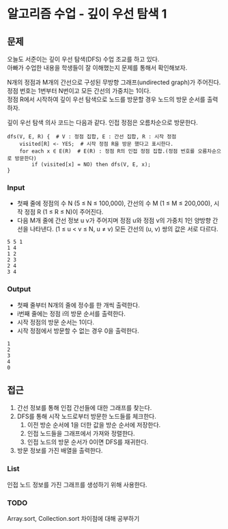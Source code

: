 # 알고리즘 수업 - 깊이 우선 탐색 1

## 문제

오늘도 서준이는 깊이 우선 탐색(DFS) 수업 조교를 하고 있다.<br> 
아빠가 수업한 내용을 학생들이 잘 이해했는지 문제를 통해서 확인해보자.

N개의 정점과 M개의 간선으로 구성된 무방향 그래프(undirected graph)가 주어진다.<br> 
정점 번호는 1번부터 N번이고 모든 간선의 가중치는 1이다. <br>
정점 R에서 시작하여 깊이 우선 탐색으로 노드를 방문할 경우 노드의 방문 순서를 출력하자.

깊이 우선 탐색 의사 코드는 다음과 같다. 인접 정점은 오름차순으로 방문한다.

```
dfs(V, E, R) {  # V : 정점 집합, E : 간선 집합, R : 시작 정점
    visited[R] <- YES;  # 시작 정점 R을 방문 했다고 표시한다.
    for each x ∈ E(R)  # E(R) : 정점 R의 인접 정점 집합.(정점 번호를 오름차순으로 방문한다)
        if (visited[x] = NO) then dfs(V, E, x);
}
```

### Input

* 첫째 줄에 정점의 수 N (5 ≤ N ≤ 100,000), 간선의 수 M (1 ≤ M ≤ 200,000), 시작 정점 R (1 ≤ R ≤ N)이 주어진다.
* 다음 M개 줄에 간선 정보 u v가 주어지며 정점 u와 정점 v의 가중치 1인 양방향 간선을 나타낸다. (1 ≤ u < v ≤ N, u ≠ v) 모든 간선의 (u, v) 쌍의 값은 서로 다르다.

```
5 5 1
1 4
1 2
2 3
2 4
3 4
```

### Output

* 첫째 줄부터 N개의 줄에 정수를 한 개씩 출력한다. 
* i번째 줄에는 정점 i의 방문 순서를 출력한다. 
* 시작 정점의 방문 순서는 1이다. 
* 시작 정점에서 방문할 수 없는 경우 0을 출력한다.

```
1
2
3
4
0
```

## 접근

1. 간선 정보를 통해 인접 간선들에 대한 그래프를 찾는다.
2. DFS를 통해 시작 노드로부터 방문한 노드들를 체크한다. 
   1. 이전 방순 순서에 1을 더한 값을 방순 순서에 저장한다.
   2. 인접 노드들을 그래프에서 가져와 정렬한다.
   3. 인접 노드의 방문 순서가 0이면 DFS를 재귀한다.
3. 방문 정보를 가진 배열을 출력한다.

### List

인접 노드 정보를 가진 그래프를 생성하기 위해 사용한다.

### TODO
Array.sort, Collection.sort 차이점에 대해 공부하기